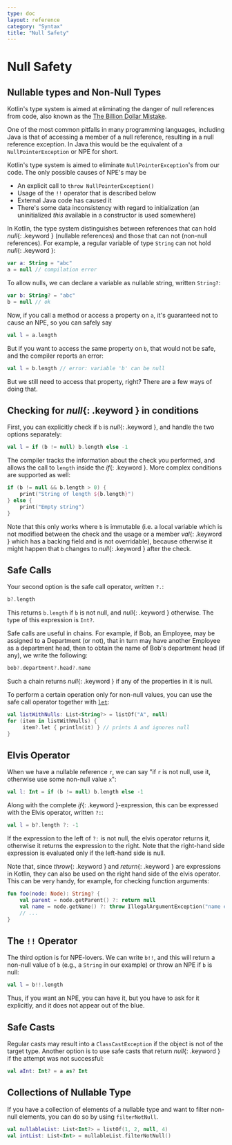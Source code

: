 ```yaml
---
type: doc
layout: reference
category: "Syntax"
title: "Null Safety"
---
```


# Null Safety

## Nullable types and Non-Null Types

Kotlin's type system is aimed at eliminating the danger of null references from code, also known as the [The Billion Dollar Mistake](http://en.wikipedia.org/wiki/Tony_Hoare#Apologies_and_retractions).

One of the most common pitfalls in many programming languages, including Java is that of accessing a member of a null reference, resulting in a null reference exception. In Java this
would be the equivalent of a `NullPointerException` or NPE for short.

Kotlin's type system is aimed to eliminate `NullPointerException`'s from our code. The only possible causes of NPE's may be

* An explicit call to `throw NullPointerException()`
* Usage of the `!!` operator that is described below
* External Java code has caused it
* There's some data inconsistency with regard to initialization (an uninitialized *this* available in a constructor is used somewhere)

In Kotlin, the type system distinguishes between references that can hold *null*{: .keyword } (nullable references) and those that can not (non-null references).
For example, a regular variable of type `String` can not hold *null*{: .keyword }:

``` kotlin
var a: String = "abc"
a = null // compilation error
```

To allow nulls, we can declare a variable as nullable string, written `String?`:

``` kotlin
var b: String? = "abc"
b = null // ok
```

Now, if you call a method or access a property on `a`, it's guaranteed not to cause an NPE, so you can safely say

``` kotlin
val l = a.length
```

But if you want to access the same property on `b`, that would not be safe, and the compiler reports an error:

``` kotlin
val l = b.length // error: variable 'b' can be null
```

But we still need to access that property, right? There are a few ways of doing that.

## Checking for *null*{: .keyword } in conditions

First, you can explicitly check if `b` is *null*{: .keyword }, and handle the two options separately:

``` kotlin
val l = if (b != null) b.length else -1
```

The compiler tracks the information about the check you performed, and allows the call to `length` inside the *if*{: .keyword }.
More complex conditions are supported as well:

``` kotlin
if (b != null && b.length > 0) {
    print("String of length ${b.length}")
} else {
    print("Empty string")
}
```

Note that this only works where `b` is immutable (i.e. a local variable which is not modified between the check and the
usage or a member *val*{: .keyword } which has a backing field and is not overridable), because otherwise it might
happen that `b` changes to *null*{: .keyword } after the check.

## Safe Calls

Your second option is the safe call operator, written `?.`:

``` kotlin
b?.length
```
This returns `b.length` if `b` is not null, and *null*{: .keyword } otherwise. The type of this expression is `Int?`.

Safe calls are useful in chains. For example, if Bob, an Employee, may be assigned to a Department (or not),
that in turn may have another Employee as a department head, then to obtain the name of Bob's department head (if any), we write the following:

``` kotlin
bob?.department?.head?.name
```

Such a chain returns *null*{: .keyword } if any of the properties in it is null.

To perform a certain operation only for non-null values, you can use the safe call operator together with [`let`](/api/latest/jvm/stdlib/kotlin/let.html):

``` kotlin
val listWithNulls: List<String?> = listOf("A", null)
for (item in listWithNulls) {
     item?.let { println(it) } // prints A and ignores null
}
```

## Elvis Operator

When we have a nullable reference `r`, we can say "if `r` is not null, use it, otherwise use some non-null value `x`":

``` kotlin
val l: Int = if (b != null) b.length else -1
```

Along with the complete *if*{: .keyword }-expression, this can be expressed with the Elvis operator, written `?:`:

``` kotlin
val l = b?.length ?: -1
```

If the expression to the left of `?:` is not null, the elvis operator returns it, otherwise it returns the expression to the right.
Note that the right-hand side expression is evaluated only if the left-hand side is null.

Note that, since *throw*{: .keyword } and *return*{: .keyword } are expressions in Kotlin, they can also be used on
the right hand side of the elvis operator. This can be very handy, for example, for checking function arguments:

``` kotlin
fun foo(node: Node): String? {
    val parent = node.getParent() ?: return null
    val name = node.getName() ?: throw IllegalArgumentException("name expected")
    // ...
}
```

## The `!!` Operator

The third option is for NPE-lovers. We can write `b!!`, and this will return a non-null value of `b`
(e.g., a `String` in our example) or throw an NPE if `b` is null:

``` kotlin
val l = b!!.length
```

Thus, if you want an NPE, you can have it, but you have to ask for it explicitly, and it does not appear out of the blue.

## Safe Casts

Regular casts may result into a `ClassCastException` if the object is not of the target type.
Another option is to use safe casts that return *null*{: .keyword } if the attempt was not successful:

``` kotlin
val aInt: Int? = a as? Int
```

## Collections of Nullable Type

If you have a collection of elements of a nullable type and want to filter non-null elements, you can do so by using `filterNotNull`.

``` kotlin
val nullableList: List<Int?> = listOf(1, 2, null, 4)
val intList: List<Int> = nullableList.filterNotNull()
```
